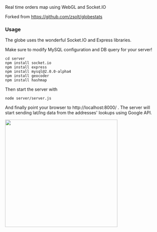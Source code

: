 Real time orders map using WebGL and Socket.IO 

Forked from https://github.com/zsolt/globestats
 
### Usage ###

The globe uses the wonderful Socket.IO and Express libraries.

Make sure to modify MySQL configuration and DB query for your server!

```
cd server
npm install socket.io
npm install express
npm install mysql@2.0.0-alpha4
npm install geocoder
npm install hashmap
```

Then start the server with

```
node server/server.js
```

And finally point your browser to http://localhost:8000/ . The server
will start sending lat/lng data from the addresses' lookups using Google API.

<img src="http://zsolt.github.com/globestats.jpg" width="366" height="349" border="0"/>
